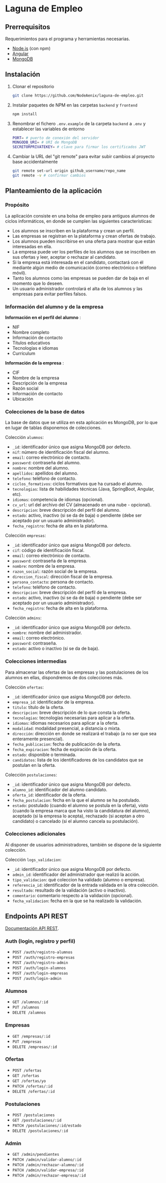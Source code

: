 # Laguna de Empleo
## Prerrequisitos
Requerimientos para el programa y herramientas necesarias.
- [Node.js](https://nodejs.org/es) (con npm)
- [Angular](https://angular.dev/installation)
- [MongoDB](https://www.mongodb.com/try/download/community)

## Instalación
1. Clonar el repositorio
    ```bash
    git clone https://github.com/NodeAenix/laguna-de-empleo.git
    ```
2. Instalar paquetes de NPM en las carpetas `backend` y `frontend`
    ```bash
    npm install
    ```
3. Renombrar el fichero `.env.example` de la carpeta `backend` a `.env` y establecer las variables de entorno
    ```bash
    PORT= # puerto de conexión del servidor
    MONGODB_URI= # URI de MongoDB
    SECRETORPRIVATEKEY= # clave para firmar los certificados JWT
    ```

4. Cambiar la URL del "git remote" para evitar subir cambios al proyecto base accidentalmente
    ```bash
    git remote set-url origin github_username/repo_name
    git remote -v # confirmar cambios
    ```

## Planteamiento de la aplicación
### Propósito
La aplicación consiste en una bolsa de empleo para antiguos alumnos de ciclos informáticos, en donde se cumplen las siguientes características:
- Los alumnos se inscriben en la plataforma y crean un perfil.
- Las empresas se registran en la plataforma y crean ofertas de trabajo.
- Los alumnos pueden inscribirse en una oferta para mostrar que están interesadas en ella.
- La empresa puede ver los perfiles de los alumnos que se inscriben en sus ofertas y leer, aceptar o rechazar al candidato.
- Si la empresa está interesada en el candidato, contactará con él mediante algún medio de comunicación (correo electrónico o teléfono móvil).
- Tanto los alumnos como las empresas se pueden dar de baja en el momento que lo deseen.
- Un usuario administrador controlará el alta de los alumnos y las empresas para evitar perfiles falsos.

### Información del alumno y de la empresa
**Información en el perfil del alumno** :
- NIF
- Nombre completo
- Información de contacto
- Títulos educativos
- Tecnologías e idiomas
- Currículum

**Información de la empresa** :
- CIF
- Nombre de la empresa
- Descripción de la empresa
- Razón social
- Información de contacto
- Ubicación

### Colecciones de la base de datos
La base de datos que se utiliza en esta aplicación es MongoDB, por lo que en lugar de tablas disponemos de colecciones.

Colección `alumnos`:
- `_id`: identificador único que asigna MongoDB por defecto.
- `nif`: número de identificación fiscal del alumno.
- `email`: correo electrónico de contacto.
- `password`: contraseña del alumno.
- `nombre`: nombre del alumno.
- `apellidos`: apellidos del alumno.
- `telefono`: teléfono de contacto.
- `ciclos_formativos`: ciclos formativos que ha cursado el alumno.
- `tecnologias`: lista de habilidades técnicas (Java, SpringBoot, Angular, etc).
- `idiomas`: competencia de idiomas (opcional).
- `cv_url`: url del archivo del CV (almacenado en una nube - opcional).
- `descripcion`: breve descripción del perfil del alumno.
- `estado`: activo, inactivo (si se da de baja) o pendiente (debe ser aceptado por un usuario administrador).
- `fecha_registro`: fecha de alta en la plataforma.

Colección `empresas`:
- `_id`: identificador único que asigna MongoDB por defecto.
- `cif`: código de identificación fiscal.
- `email`: correo electrónico de contacto.
- `password`: contraseña de la empresa.
- `nombre`: nombre de la empresa.
- `razon_social`: razón social de la empresa.
- `direccion_fiscal`: dirección fiscal de la empresa.
- `persona_contacto`: persona de contacto.
- `telefono`: teléfono de contacto.
- `descripcion`: breve descripción del perfil de la empresa.
- `estado`: activo, inactivo (si se da de baja) o pendiente (debe ser aceptado por un usuario administrador).
- `fecha_registro`: fecha de alta en la plataforma.

Colección `admins`:
- `_id`: identificador único que asigna MongoDB por defecto.
- `nombre`: nombre del administrador.
- `email`: correo electrónico.
- `password`: contraseña.
- `estado`: activo o inactivo (si se da de baja).

### Colecciones intermedias
Para almacenar las ofertas de las empresas y las postulaciones de los alumnos en ellas, dispondremos de dos colecciones más.

Colección `ofertas`:
- `_id`: identificador único que asigna MongoDB por defecto.
- `empresa_id`: identificador de la empresa.
- `titulo`: título de la oferta.
- `descripcion`: breve descripción de lo que consta la oferta.
- `tecnologias`: tecnologías necesarias para aplicar a la oferta.
- `idiomas`: idiomas necesarios para aplicar a la oferta.
- `modalidad`: modalidad presencial, a distancia o mixta.
- `dirección`: dirección en donde se realizará el trabajo (a no ser que sea enteramente presencial).
- `fecha_publicacion`: fecha de publicación de la oferta.
- `fecha_expiracion`: fecha de expiración de la oferta.
- `estado`: disponible o terminada.
- `candidatos`: lista de los identificadores de los candidatos que se postulan en la oferta.

Colección `postulaciones`:
- `_id`: identificador único que asigna MongoDB por defecto.
- `alumno_id`: identificador del alumno candidato.
- `oferta_id`: identificador de la oferta.
- `fecha_postulacion`: fecha en la que el alumno se ha postulado.
- `estado`: postulado (cuando el alumno se postula en la oferta), visto (cuando la empresa marca que ha visto la candidatura del alumno), aceptado (si la empresa lo acepta), rechazado (si aceptan a otro candidato) o cancelado (si el alumno cancela su postulación).

### Colecciones adicionales
Al disponer de usuarios administradores, también se dispone de la siguiente colección.

Colección `logs_validacion`:
- `_id`: identificador único que asigna MongoDB por defecto.
- `admin_id`: identificador del administrador que realizó la acción.
- `tipo_validacion`: qué coleccion ha validado (alumno o empresa).
- `referencia_id`: identificador de la entrada validada en la otra colección.
- `resultado`: resultado de la validación (activo o inactivo).
- `comentario`: comentario respecto a la validación (opcional).
- `fecha_validacion`: fecha en la que se ha realizado la validación.

## Endpoints API REST
[Documentación API REST](rest-api-docs.md).

### Auth (login, registro y perfil)
- `POST /auth/registro-alumnos`
- `POST /auth/registro-empresas`
- `POST /auth/registro-admin`
- `POST /auth/login-alumnos`
- `POST /auth/login-empresas`
- `POST /auth/login-admin`

### Alumnos
- `GET /alumnos/:id`
- `PUT /alumnos`
- `DELETE /alumnos`

### Empresas
- `GET /empresas/:id`
- `PUT /empresas`
- `DELETE /empresas/:id`

### Ofertas
- `POST /ofertas`
- `GET /ofertas`
- `GET /ofertas/yo`
- `PATCH /ofertas/:id`
- `DELETE /ofertas/:id`

### Postulaciones
- `POST /postulaciones`
- `GET /postulaciones/:id`
- `PATCH /postulaciones/:id/estado`
- `DELETE /postulaciones/:id`

### Admin
- `GET /admin/pendientes`
- `PATCH /admin/validar-alumno/:id`
- `PATCH /admin/rechazar-alumno/:id`
- `PATCH /admin/validar-empresa/:id`
- `PATCH /admin/rechazar-empresa/:id`
